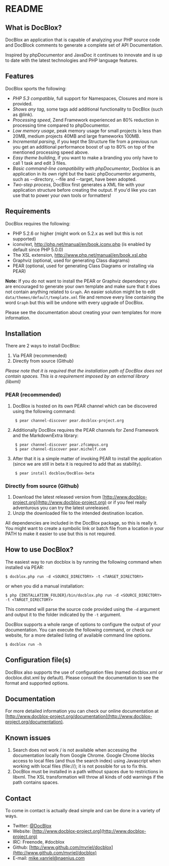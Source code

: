 README
======

What is DocBlox?
----------------

DocBlox an application that is capable of analyzing your PHP source code and
DocBlock comments to generate a complete set of API Documentation.

Inspired by phpDocumentor and JavaDoc it continues to innovate and is up to date
with the latest technologies and PHP language features.

Features
--------

DocBlox sports the following:

* *PHP 5.3 compatible*, full support for Namespaces, Closures and more is provided.
* *Shows any tag*, some tags add additional functionality to DocBlox (such as @link).
* *Processing speed*, Zend Framework experienced an 80% reduction in processing time compared to phpDocumentor.
* *Low memory usage*, peak memory usage for small projects is less than 20MB, medium projects 40MB and large frameworks 100MB.
* *Incremental parsing*, if you kept the Structure file from a previous run you get an additional performance boost of up
  to 80% on top of the mentioned processing speed above.
* *Easy theme building*, if you want to make a branding you only have to call 1 task and edit 3 files.
* *Basic command-line compatibility with phpDocumentor*, Docblox is an application in its own right but the
  basic phpDocumentor arguments, such as --directory, --file and --target, have been adopted.
* *Two-step process*, DocBlox first generates a XML file with your application structure before creating the output.
  If you'd like you can use that to power your own tools or formatters!

Requirements
------------

DocBlox requires the following:

* PHP 5.2.6 or higher (might work on 5.2.x as well but this is not supported)
* iconv/ext, http://php.net/manual/en/book.iconv.php (is enabled by default since PHP 5.0.0)
* The XSL extension, http://www.php.net/manual/en/book.xsl.php
* Graphviz (optional, used for generating Class diagrams)
* PEAR (optional, used for generating Class Diagrams or installing via PEAR)

**Note:**
If you do not want to install the PEAR or Graphviz dependency you are encouraged to generate your own template and make sure that it does not contain anything related to `Graph`. 
An easier solution might be to edit `data/themes/default/template.xml` file and remove every line containing the word `Graph` but this will be undone with every upgrade of DocBlox.

Please see the documentation about creating your own templates for more information.

Installation
------------

There are 2 ways to install DocBlox:

1. Via PEAR (recommended)
2. Directly from source (Github)

_*Please note* that it is required that the installation path of DocBlox does not
contain spaces. This is a requirement imposed by an external library (libxml)_

### PEAR (recommended)

1. DocBlox is hosted on its own PEAR channel which can be discovered using the following command:

        $ pear channel-discover pear.docblox-project.org

2. Additionally DocBlox requires the PEAR channels for Zend Framework and the MarkdownExtra library:

        $ pear channel-discover pear.zfcampus.org
        $ pear channel-discover pear.michelf.com

3. After that it is a simple matter of invoking PEAR to install the application
   (since we are still in beta it is required to add that as stability).

        $ pear install docblox/DocBlox-beta

### Directly from source (Github)

1. Download the latest released version from [http://www.docblox-project.org](http://www.docblox-project.org) or
   if you feel really adventurous you can try the latest unreleased.
2. Unzip the downloaded file to the intended destination location.

All dependencies are included in the DocBlox package, so this is really it.
You might want to create a symbolic link or batch file from a location in your PATH
to make it easier to use but this is not required.

How to use DocBlox?
-------------------

The easiest way to run docblox is by running the following command when installed via PEAR:

    $ docblox.php run -d <SOURCE_DIRECTORY> -t <TARGET_DIRECTORY>

or when you did a manual installation:

    $ php {INSTALLATION_FOLDER}/bin/docblox.php run -d <SOURCE_DIRECTORY> -t <TARGET_DIRECTORY>

This command will parse the source code provided using the `-d` argument and
output it to the folder indicated by the `-t` argument.

DocBlox supports a whole range of options to configure the output of your documentation.
You can execute the following command, or check our website, for a more detailed listing of available command line options.

    $ docblox run -h

Configuration file(s)
---------------------

DocBlox also supports the use of configuration files (named docblox.xml or docblox.dist.xml by default).
Please consult the documentation to see the format and supported options.

Documentation
-------------

For more detailed information you can check our online documentation at [http://www.docblox-project.org/documentation](http://www.docblox-project.org/documentation).

Known issues
------------

1. Search does not work / is not available when accessing the documentation locally from Google Chrome.
   Google Chrome blocks access to local files (and thus the search index) using Javascript when working
   with local files (file://); it is not possible for us to fix this.
2. DocBlox must be installed in a path without spaces due to restrictions in libxml. The XSL transformation
   will throw all kinds of odd warnings if the path contains spaces.

Contact
-------

To come in contact is actually dead simple and can be done in a variety of ways.

* Twitter: [@DocBlox](http://twitter.com/docblox)
* Website: [http://www.docblox-project.org](http://www.docblox-project.org)
* IRC:     Freenode, #docblox
* Github:  [http://www.github.com/mvriel/docblox](http://www.github.com/mvriel/docblox)
* E-mail:  [mike.vanriel@naenius.com](mailto:mike.vanriel@naenius.com)
